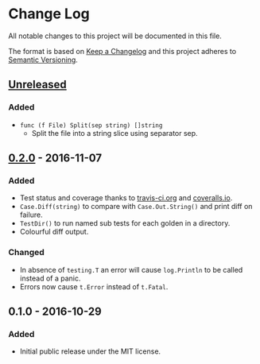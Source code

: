 Change Log
==========

All notable changes to this project will be documented in this file.

The format is based on [Keep a Changelog](http://keepachangelog.com/) 
and this project adheres to [Semantic Versioning](http://semver.org/).

<!--
Added      new features.
Changed    changes in existing functionality.
Deprecated once-stable features removed in upcoming releases.
Removed    deprecated features removed in this release.
Fixed      bug fixes.
Security   invites users to upgrade in case of vulnerabilities.
-->

[Unreleased]
------------

### Added
- `func (f File) Split(sep string) []string`
  - Split the file into a string slice using separator sep.


[0.2.0] - 2016-11-07
--------------------

### Added
- Test status and coverage thanks to [travis-ci.org](https://travis-ci.org/nochso/golden)
  and [coveralls.io](https://coveralls.io/github/nochso/golden).
- `Case.Diff(string)` to compare with `Case.Out.String()` and print diff on failure.
- `TestDir()` to run named sub tests for each golden in a directory.
- Colourful diff output.

### Changed
- In absence of `testing.T` an error will cause `log.Println` to be called instead of a panic.
- Errors now cause `t.Error` instead of `t.Fatal`.


0.1.0 - 2016-10-29
------------------

### Added
- Initial public release under the MIT license.


[Unreleased]: https://github.com/nochso/golden/compare/0.2.0...HEAD
[0.2.0]: https://github.com/nochso/golden/compare/0.1.0...0.2.0